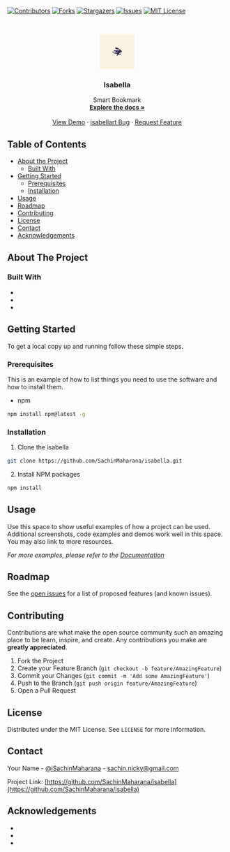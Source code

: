 
[![Contributors][contributors-shield]][contributors-url]
[![Forks][forks-shield]][forks-url]
[![Stargazers][stars-shield]][stars-url]
[![Issues][issues-shield]][issues-url]
[![MIT License][license-shield]][license-url]



<!-- PROJECT LOGO -->
<br />
<p align="center">
  <a href="https://github.com/SachinMaharana/isabella">
    <img src="images/logo.png" alt="Logo" width="80" height="80">
  </a>

  <h3 align="center">Isabella</h3>

  <p align="center">
    Smart Bookmark
    <br />
    <a href="https://github.com/SachinMaharana/isabella"><strong>Explore the docs »</strong></a>
    <br />
    <br />
    <a href="https://github.com/SachinMaharana/isabella">View Demo</a>
    ·
    <a href="https://github.com/SachinMaharana/isabella/issues">isabellart Bug</a>
    ·
    <a href="https://github.com/SachinMaharana/isabella/issues">Request Feature</a>
  </p>
</p>



<!-- TABLE OF CONTENTS -->
## Table of Contents

* [About the Project](#about-the-project)
  * [Built With](#built-with)
* [Getting Started](#getting-started)
  * [Prerequisites](#prerequisites)
  * [Installation](#installation)
* [Usage](#usage)
* [Roadmap](#roadmap)
* [Contributing](#contributing)
* [License](#license)
* [Contact](#contact)
* [Acknowledgements](#acknowledgements)



<!-- ABOUT THE PROJECT -->
## About The Project

<!-- [![Product Name Screen Shot][product-screenshot]](https://example.com) -->



### Built With

* []()
* []()
* []()



<!-- GETTING STARTED -->
## Getting Started

To get a local copy up and running follow these simple steps.

### Prerequisites

This is an example of how to list things you need to use the software and how to install them.
* npm
```sh
npm install npm@latest -g
```

### Installation
 
1. Clone the isabella
```sh
git clone https://github.com/SachinMaharana/isabella.git
```
2. Install NPM packages
```sh
npm install
```



<!-- USAGE EXAMPLES -->
## Usage

Use this space to show useful examples of how a project can be used. Additional screenshots, code examples and demos work well in this space. You may also link to more resources.

_For more examples, please refer to the [Documentation](https://example.com)_



<!-- ROADMAP -->
## Roadmap

See the [open issues](https://github.com/SachinMaharana/isabella/issues) for a list of proposed features (and known issues).



<!-- CONTRIBUTING -->
## Contributing

Contributions are what make the open source community such an amazing place to be learn, inspire, and create. Any contributions you make are **greatly appreciated**.

1. Fork the Project
2. Create your Feature Branch (`git checkout -b feature/AmazingFeature`)
3. Commit your Changes (`git commit -m 'Add some AmazingFeature'`)
4. Push to the Branch (`git push origin feature/AmazingFeature`)
5. Open a Pull Request



<!-- LICENSE -->
## License

Distributed under the MIT License. See `LICENSE` for more information.



<!-- CONTACT -->
## Contact

Your Name - [@iSachinMaharana](https://twitter.com/iSachinMaharana) - sachin.nicky@gmail.com

Project Link: [https://github.com/SachinMaharana/isabella](https://github.com/SachinMaharana/isabella)



<!-- ACKNOWLEDGEMENTS -->
## Acknowledgements

* []()
* []()
* []()





<!-- MARKDOWN LINKS & IMAGES -->
<!-- https://www.markdownguide.org/basic-syntax/#reference-style-links -->
[contributors-shield]: https://img.shields.io/github/contributors/SachinMaharana/isabella.svg?style=flat-square
[contributors-url]: https://github.com/SachinMaharana/isabella/graphs/contributors
[forks-shield]: https://img.shields.io/github/forks/SachinMaharana/isabella.svg?style=flat-square
[forks-url]: https://github.com/SachinMaharana/isabella/network/members
[stars-shield]: https://img.shields.io/github/stars/SachinMaharana/isabella.svg?style=flat-square
[stars-url]: https://github.com/SachinMaharana/isabella/stargazers
[issues-shield]: https://img.shields.io/github/issues/othneildrew/Best-README-Template.svg?style=flat-square
[issues-url]: https://github.com/othneildrew/Best-README-Template/issues
[license-shield]: https://img.shields.io/github/license/othneildrew/Best-README-Template.svg?style=flat-square
[license-url]: https://github.com/othneildrew/Best-README-Template/blob/master/LICENSE.txt
[product-screenshot]: images/screenshot.png

